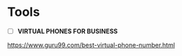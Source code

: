 # Tools 
- [ ] **VIRTUAL PHONES FOR BUSINESS**

https://www.guru99.com/best-virtual-phone-number.html